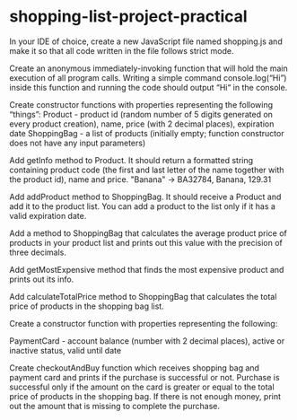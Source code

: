 # shopping-list-project-practical

In your IDE of choice, create a new JavaScript file named shopping.js and make it so that all code written in the file follows strict mode.

Create an anonymous immediately-invoking function that will hold the main execution of all program calls. Writing a simple command console.log(“Hi”) inside this function and running the code should output “Hi“ in the console.

Create constructor functions with properties representing the following “things”:
Product - product id (random number of 5 digits generated on every product creation), name, price (with 2 decimal places), expiration date
ShoppingBag - a list of products (initially empty; function constructor does not have any input parameters)

Add getInfo method to Product. It should return a formatted string containing product code (the first and last letter of the name together with the product id), name and price.
"Banana" -> BA32784, Banana, 129.31
 
Add addProduct method to ShoppingBag. It should receive a Product and add it to the product list. You can add a product to the list only if it has a valid expiration date.  

Add a method to ShoppingBag that calculates the average product price of products in your product list and prints out this value with the precision of three decimals. 

Add getMostExpensive method that finds the most expensive product and prints out its info.

Add calculateTotalPrice method to ShoppingBag that calculates the total price of products in the shopping bag list. 

Create a constructor function with properties representing the following:

PaymentCard - account balance (number with 2 decimal places), active or inactive status, valid until date    

Create checkoutAndBuy function which receives shopping bag and payment card and prints if the purchase is successful or not. Purchase is successful only if the amount on the card is greater or equal to the total price of products in the shopping bag. If there is not enough money, print out the amount that is missing to complete the purchase.



